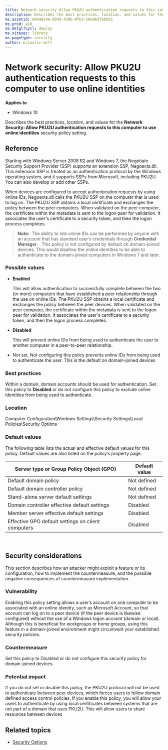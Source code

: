 ```yaml
---
title: Network security Allow PKU2U authentication requests to this computer to use online identities (Windows 10)
description: Describes the best practices, location, and values for the Network Security Allow PKU2U authentication requests to this computer to use online identities security policy setting.
ms.assetid: e04a854e-d94d-4306-9fb3-56e9bd7bb926
ms.prod: w10
ms.mktglfcycl: deploy
ms.sitesec: library
ms.pagetype: security
author: brianlic-msft
---
```


# Network security: Allow PKU2U authentication requests to this computer to use online identities

**Applies to**
-   Windows 10

Describes the best practices, location, and values for the **Network Security: Allow PKU2U authentication requests to this computer to use online identities** security policy setting.

## Reference

Starting with Windows Server 2008 R2 and Windows 7, the Negotiate Security Support Provider (SSP) supports an extension SSP, Negoexts.dll. This extension SSP is treated as an authentication protocol by the Windows operating system, and it supports SSPs from Microsoft, including PKU2U. You can also develop or add other SSPs.

When devices are configured to accept authentication requests by using online IDs, Negoexts.dll calls the PKU2U SSP on the computer that is used to log on. The PKU2U SSP obtains a local certificate and exchanges the policy between the peer computers. When validated on the peer computer, the certificate within the metadata is sent to the logon peer for validation. It associates the user's certificate to a security token, and then the logon process completes.

>**Note:**  The ability to link online IDs can be performed by anyone with an account that has standard user’s credentials through **Credential Manager**.
 
This policy is not configured by default on domain-joined devices. This would disallow the online identities to be able to authenticate to the domain-joined computers in Windows 7 and later.

### Possible values

-   **Enabled**

    This will allow authentication to successfully complete between the two (or more) computers that have established a peer relationship through the use on online IDs. The PKU2U SSP obtains a local certificate and exchanges the policy between the peer devices. When validated on the peer computer, the certificate within the metadata is sent to the logon peer for validation. It associates the user's certificate to a security token, and then the logon process completes.

-   **Disabled**

    This will prevent online IDs from being used to authenticate the user to another computer in a peer-to-peer relationship.

-   Not set. Not configuring this policy prevents online IDs from being used to authenticate the user. This is the default on domain-joined devices

### Best practices

Within a domain, domain accounts should be used for authentication. Set this policy to **Disabled** or do not configure this policy to exclude online identities from being used to authenticate.

### Location

Computer Configuration\\Windows Settings\\Security Settings\\Local Policies\\Security Options

### Default values

The following table lists the actual and effective default values for this policy. Default values are also listed on the policy’s property page.

| Server type or Group Policy Object (GPO) | Default value |
| - | - |
| Default domain policy| Not defined| 
| Default domain controller policy | Not defined| 
| Stand-alone server default settings | Not defined| 
| Domain controller effective default settings | Disabled| 
| Member server effective default settings | Disabled| 
| Effective GPO default settings on client computers | Disabled| 
 
## Security considerations

This section describes how an attacker might exploit a feature or its configuration, how to implement the countermeasure, and the possible negative consequences of countermeasure implementation.

### Vulnerability

Enabling this policy setting allows a user’s account on one computer to be associated with an online identity, such as Microsoft Account, so that account can log on to a peer device (if the peer device is likewise configured) without the use of a Windows logon account (domain or local). Although this is beneficial for workgroups or home groups, using this feature in a domain-joined environment might circumvent your established security policies.

### Countermeasure

Set this policy to Disabled or do not configure this security policy for domain-joined devices.

### Potential impact

If you do not set or disable this policy, the PKU2U protocol will not be used to authenticate between peer devices, which forces users to follow domain defined access control policies. If you enable this policy, you will allow your users to authenticate by using local certificates between systems that are not part of a domain that uses PKU2U. This will allow users to share resources between devices

## Related topics

- [Security Options](security-options.md)
